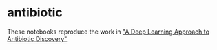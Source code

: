 # antibiotic
These notebooks reproduce the work in ["A Deep Learning Approach to Antibiotic Discovery"](https://www.sciencedirect.com/science/article/pii/S0092867420301021)


